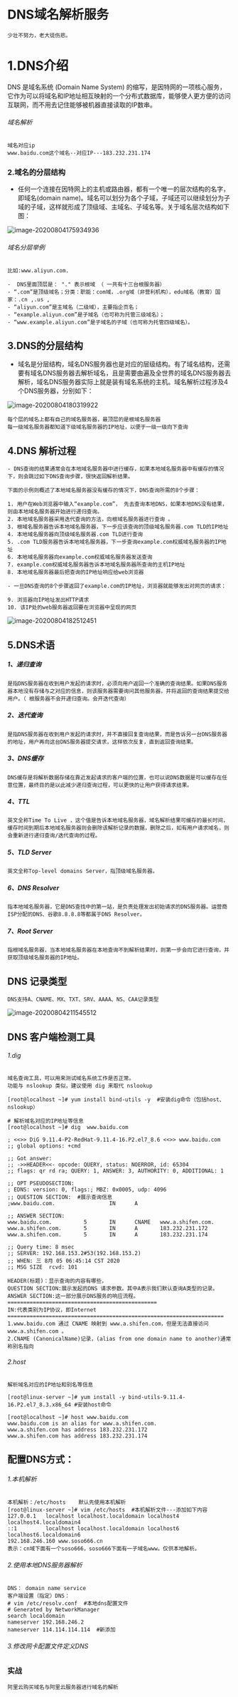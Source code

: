 # DNS域名解析服务

```shell
少壮不努力，老大徒伤悲。
```

# 1.DNS介绍

DNS 是域名系统 (Domain Name System) 的缩写，是因特网的一项核心服务，它作为可以将域名和IP地址相互映射的一个分布式数据库，能够使人更方便的访问互联网，而不用去记住能够被机器直接读取的IP数串。

###### 域名解析

```shell
域名对应ip
www.baidu.com这个域名--对应IP---183.232.231.174
```

### 2.域名的分层结构

- 任何一个连接在因特网上的主机或路由器，都有一个唯一的层次结构的名字，即域名(domain name)。域名可以划分为各个子域，子域还可以继续划分为子域的子域，这样就形成了顶级域、主域名、子域名等。关于域名层次结构如下图：

![image-20200804175934936](assets/image-20200804175934936.png)

###### 域名分层举例

```shell
比如:www.aliyun.com.

-  DNS里面顶层是： "." 表示根域 （ 一共有十三台根服务器）
- “.com”是顶级域名；分类：职能：com域，.org域（非营利机构），edu域名（教育）国家：.cn ,.us ,
- “aliyun.com”是主域名（二级域），主要指企页名；
- “example.aliyun.com”是子域名（也可称为托管三级域名）；
- “www.example.aliyun.com”是子域名的子域（也可称为托管四级域名）。
```

## 3.DNS的分层结构

- 域名是分层结构，域名DNS服务器也是对应的层级结构。有了域名结构，还需要有域名DNS服务器去解析域名，且是需要由遍及全世界的域名DNS服务器去解析，域名DNS服务器实际上就是装有域名系统的主机。域名解析过程涉及4个DNS服务器，分别如下：


![image-20200804180319922](assets/image-20200804180319922.png)

```shell
每个层的域名上都有自己的域名服务器，最顶层的是根域名服务器
每一级域名服务器都知道下级域名服务器的IP地址，以便于一级一级向下查询
```

## 4.DNS 解析过程

```shell
- DNS查询的结果通常会在本地域名服务器中进行缓存，如果本地域名服务器中有缓存的情况下，则会跳过如下DNS查询步骤，很快返回解析结果。

下面的示例则概述了本地域名服务器没有缓存的情况下，DNS查询所需的8个步骤：

1. 用户在Web浏览器中输入“example.com”， 先去查询本地DNS，如果本地DNS没有结果，则由本地域名服务器开始进行递归查询。
2. 本地域名服务器采用迭代查询的方法，向根域名服务器进行查询 。
3. 根域名服务器告诉本地域名服务器，下一步应该查询的顶级域名服务器.com TLD的IP地址
4. 本地域名服务器向顶级域名服务器.com TLD进行查询
5. .com TLD服务器告诉本地域名服务器，下一步查询example.com权威域名服务器的IP地址
6. 本地域名服务器向example.com权威域名服务器发送查询
7. example.com权威域名服务器告诉本地域名服务器所查询的主机IP地址
8. 本地域名服务器最后把查询的IP地址响应给web浏览器

- 一旦DNS查询的8个步骤返回了example.com的IP地址，浏览器就能够发出对网页的请求：

9. 浏览器向IP地址发出HTTP请求
10. 该IP处的web服务器返回要在浏览器中呈现的网页
```

![image-20200804182512451](assets/image-20200804182512451.png)

## 5.DNS术语

##### 1、递归查询

```shell
是指DNS服务器在收到用户发起的请求时，必须向用户返回一个准确的查询结果。如果DNS服务器本地没有存储与之对应的信息，则该服务器需要询问其他服务器，并将返回的查询结果提交给用户。（ 根服务器不会开递归查询。会开迭代查询）
```

##### 2、迭代查询

```shell
是指DNS服务器在收到用户发起的请求时，并不直接回复查询结果，而是告诉另一台DNS服务器的地址，用户再向这台DNS服务器提交请求，这样依次反复，直到返回查询结果。
```

##### 3、DNS缓存

```shell
DNS缓存是将解析数据存储在靠近发起请求的客户端的位置，也可以说DNS数据是可以缓存在任意位置，最终目的是以此减少递归查询过程，可以更快的让用户获得请求结果。
```

##### 4、TTL

```shell
英文全称Time To Live ，这个值是告诉本地域名服务器，域名解析结果可缓存的最长时间，缓存时间到期后本地域名服务器则会删除该解析记录的数据，删除之后，如有用户请求域名，则会重新进行递归查询/迭代查询的过程。
```

##### 5、TLD Server

```shell
英文全称Top-level domains Server，指顶级域名服务器。
```

##### 6、DNS Resolver

```shell
指本地域名服务器，它是DNS查找中的第一站，是负责处理发出初始请求的DNS服务器。运营商ISP分配的DNS、谷歌8.8.8.8等都属于DNS Resolver。
```

##### 7、Root Server

```shell
指根域名服务器，当本地域名服务器在本地查询不到解析结果时，则第一步会向它进行查询，并获取顶级域名服务器的IP地址。
```

## DNS 记录类型

```shell
DNS支持A、CNAME、MX、TXT、SRV、AAAA、NS、CAA记录类型
```

![image-20200804211545512](assets/image-20200804211545512.png)

## DNS 客户端检测工具

###### 1.dig

```shell
域名查询工具，可以用来测试域名系统工作是否正常。
功能与 nslookup 类似，建议使用 dig 来取代 nslookup
```

```shell
[root@localhost ~]# yum install bind-utils -y  #安装dig命令（包括host、nslookup）
```

```shell
# 解析域名对应的IP地址等信息
[root@localhost ~]# dig  www.baidu.com

; <<>> DiG 9.11.4-P2-RedHat-9.11.4-16.P2.el7_8.6 <<>> www.baidu.com
;; global options: +cmd

;; Got answer:
;; ->>HEADER<<- opcode: QUERY, status: NOERROR, id: 65304
;; flags: qr rd ra; QUERY: 1, ANSWER: 3, AUTHORITY: 0, ADDITIONAL: 1

;; OPT PSEUDOSECTION:
; EDNS: version: 0, flags:; MBZ: 0x0005, udp: 4096
;; QUESTION SECTION:  #展示查询信息
;www.baidu.com.                 IN      A

;; ANSWER SECTION:
www.baidu.com.          5       IN      CNAME   www.a.shifen.com.
www.a.shifen.com.       5       IN      A       183.232.231.172
www.a.shifen.com.       5       IN      A       183.232.231.174

;; Query time: 8 msec
;; SERVER: 192.168.153.2#53(192.168.153.2)
;; WHEN: 三 8月 05 06:45:14 CST 2020
;; MSG SIZE  rcvd: 101
```

```shell
HEADER(标题)：显示查询的内容有哪些，
QUESTION SECTION:展示发起的DNS 请求参数。其中A表示我们默认查询A类型的记录。
ANSWER SECTION:这一部分展示DNS服务的响应流程。
===============================================
IN:代表类别为IP协议，即Internet
====================================================================
1.www.baidu.com 通过 CNAME 映射到 www.a.shifen.com，但是无法直接访问 www.a.shifen.com 。
2.CNAME (CanonicalName)记录，(alias from one domain name to another)通常称别名指向
```

###### 2.host

```shell
解析域名对应的IP地址和别名等信息

[root@linux-server ~]# yum install -y bind-utils-9.11.4-16.P2.el7_8.3.x86_64 #安装host命令
```

```shell
[root@localhost ~]# host www.baidu.com
www.baidu.com is an alias for www.a.shifen.com.
www.a.shifen.com has address 183.232.231.172
www.a.shifen.com has address 183.232.231.174
```

## 配置DNS方式：

###### 1.本机解析

```shell
本机解析：/etc/hosts    默认先使用本机解析
[root@linux-server ~]# vim /etc/hosts  #本机解析文件---添加如下内容
127.0.0.1   localhost localhost.localdomain localhost4 localhost4.localdomain4
::1         localhost localhost.localdomain localhost6 localhost6.localdomain6
192.168.246.160 www.soso666.cn
表示：cn域下面有一个soso666，soso666下面有一子域名www。仅供本地解析。
```

###### 2.使用本地DNS服务器解析

```shell
DNS： domain name service 
客户端设置（指定）DNS：
# vim /etc/resolv.conf  #本地dns配置文件
# Generated by NetworkManager
search localdomain
nameserver 192.168.246.2
nameserver 114.114.114.114  #新添加
```

###### 3.修改网卡配置文件定义DNS

### 实战

```shell
阿里云购买域名与阿里云服务器进行域名的解析
```

